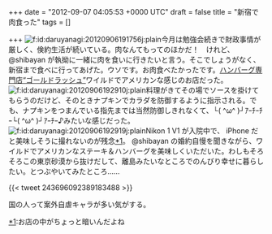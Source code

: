 
+++
date = "2012-09-07 04:05:53 +0000 UTC"
draft = false
title = "新宿で肉食った"
tags = []

+++
<img src="http://cdn-ak.f.st-hatena.com/images/fotolife/d/daruyanagi/20120906/20120906191756.jpg" alt="f:id:daruyanagi:20120906191756j:plain" title="f:id:daruyanagi:20120906191756j:plain" class="hatena-fotolife"/>今月は勉強会続きで財政事情が厳しく、倹約生活が続いている。肉なんてもってのほかだ！　けれど、@shibayan が執拗に一緒に肉を食いに行きたいと言う。そこでしょうがなく、新宿まで食べに行ってあげた。ウソです。お肉食べたかったです。<a href="http://www.gold-rush.jp/">ハンバーグ専門店“ゴールドラッシュ”</a>ワイルドでアメリカンな感じのお店だった。<img src="http://cdn-ak.f.st-hatena.com/images/fotolife/d/daruyanagi/20120906/20120906192910.jpg" alt="f:id:daruyanagi:20120906192910j:plain" title="f:id:daruyanagi:20120906192910j:plain" class="hatena-fotolife"/>料理がきてその場でソースを掛けてもらうのだけど、そのときナプキンでカラダを防御するように指示される。でも、ナプキンをつまんでいる指先までは当然防御しきれなくて、└( ^ω^ )┘ｱｰﾁｰﾁｰ└( ^ω^ )┘ｱｰﾁｰ♪みたいな感じだった。<img src="http://cdn-ak.f.st-hatena.com/images/fotolife/d/daruyanagi/20120906/20120906192919.jpg" alt="f:id:daruyanagi:20120906192919j:plain" title="f:id:daruyanagi:20120906192919j:plain" class="hatena-fotolife"/>Nikon 1 V1 が入院中で、 iPhone だと美味しそうに撮れないのが残念<a href="#f1" name="fn1" title="お店の中がちょっと暗いんだよね">*1</a>。 @shibayan の婚約自慢を聞きながら、ワイルドでアメリカンなステーキ＆ハンバーグを美味しくいただいた。わしもそろそろこの東京砂漠から抜けだして、離島みたいなところでのんびり幸せに暮らしたい。とつぶやいてみたところ……

{{< tweet 243696092389183488 >}}

国の人って案外自虐キャラが多い気がする。
<div class="footnote">
<a href="#fn1" name="f1" class="footnote-number">*1</a><span class="footnote-delimiter">:</span><span class="footnote-text">お店の中がちょっと暗いんだよね</span>
</div>

